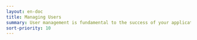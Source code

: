 ```yaml
---
layout: en-doc
title: Managing Users
summary: User management is fundamental to the success of your application.  Kii SDK provides various features to let your application onboard, manage and leverage your application's users.  All of the tasks required for standard applications are simplified by our SDK, making it easy to get your application up and running.
sort-priority: 10
---
```

